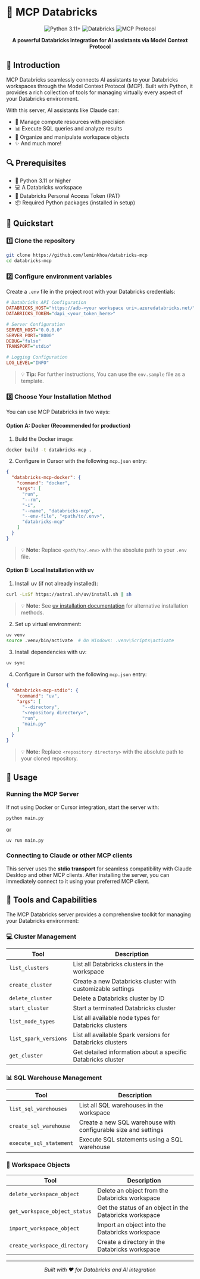# 🚀 MCP Databricks

<div align="center">
  <img src="https://img.shields.io/badge/python-3.11+-blue.svg" alt="Python 3.11+">
  <img src="https://img.shields.io/badge/platform-Databricks-orange.svg" alt="Databricks">
  <img src="https://img.shields.io/badge/MCP-Protocol-green.svg" alt="MCP Protocol">
</div>

<p align="center">
  <b>A powerful Databricks integration for AI assistants via Model Context Protocol</b>
</p>

## 📖 Introduction

MCP Databricks seamlessly connects AI assistants to your Databricks workspaces through the Model Context Protocol (MCP). Built with Python, it provides a rich collection of tools for managing virtually every aspect of your Databricks environment.

With this server, AI assistants like Claude can:
- 🔧 Manage compute resources with precision
- 📊 Execute SQL queries and analyze results
- 📁 Organize and manipulate workspace objects
- ✨ And much more!

## 🔍 Prerequisites

- 🐍 Python 3.11 or higher
- 💻 A Databricks workspace
- 🔑 Databricks Personal Access Token (PAT)
- 📦 Required Python packages (installed in setup)

## 🚀 Quickstart

### 1️⃣ Clone the repository

```bash
git clone https://github.com/leminkhoa/databricks-mcp
cd databricks-mcp
```

### 2️⃣ Configure environment variables

Create a `.env` file in the project root with your Databricks credentials:

```ini
# Databricks API Configuration
DATABRICKS_HOST="https://adb-<your workspace uri>.azuredatabricks.net/"
DATABRICKS_TOKEN="dapi_<your_token_here>"

# Server Configuration
SERVER_HOST="0.0.0.0"
SERVER_PORT="8000"
DEBUG="false"
TRANSPORT="stdio"

# Logging Configuration
LOG_LEVEL="INFO"
```

> 💡 **Tip:** For further instructions, You can use the `env.sample` file as a template.

### 3️⃣ Choose Your Installation Method

You can use MCP Databricks in two ways:

#### Option A: Docker (Recommended for production)

1. Build the Docker image:
```bash
docker build -t databricks-mcp .
```

2. Configure in Cursor with the following `mcp.json` entry:
```json
{
  "databricks-mcp-docker": {
    "command": "docker",
    "args": [
      "run",
      "--rm",
      "-i",
      "--name", "databricks-mcp",
      "--env-file", "<path/to/.env>",
      "databricks-mcp"
    ]
  }
}
```

> 💡 **Note:** Replace `<path/to/.env>` with the absolute path to your `.env` file.

#### Option B: Local Installation with uv

1. Install uv (if not already installed):
```bash
curl -LsSf https://astral.sh/uv/install.sh | sh
```

> 💡 **Note:** See [uv installation documentation](https://docs.astral.sh/uv/getting-started/installation/#standalone-installer) for alternative installation methods.

2. Set up virtual environment:
```bash
uv venv
source .venv/bin/activate  # On Windows: .venv\Scripts\activate
```

3. Install dependencies with uv:
```bash
uv sync
```

4. Configure in Cursor with the following `mcp.json` entry:
```json
{
  "databricks-mcp-stdio": {
    "command": "uv",
    "args": [
      "--directory",
      "<repository directory>",
      "run",
      "main.py"
    ]
  }
}
```

> 💡 **Note:** Replace `<repository directory>` with the absolute path to your cloned repository.

## 🚀 Usage

### Running the MCP Server

If not using Docker or Cursor integration, start the server with:

```bash
python main.py
```

or 
```bash
uv run main.py
```

### Connecting to Claude or other MCP clients

This server uses the **stdio transport** for seamless compatibility with Claude Desktop and other MCP clients. After installing the server, you can immediately connect to it using your preferred MCP client.

## 🧰 Tools and Capabilities

The MCP Databricks server provides a comprehensive toolkit for managing your Databricks environment:

### 💻 Cluster Management

| Tool | Description |
|------|-------------|
| `list_clusters` | List all Databricks clusters in the workspace |
| `create_cluster` | Create a new Databricks cluster with customizable settings |
| `delete_cluster` | Delete a Databricks cluster by ID |
| `start_cluster` | Start a terminated Databricks cluster |
| `list_node_types` | List all available node types for Databricks clusters |
| `list_spark_versions` | List all available Spark versions for Databricks clusters |
| `get_cluster` | Get detailed information about a specific Databricks cluster |

### 📊 SQL Warehouse Management

| Tool | Description |
|------|-------------|
| `list_sql_warehouses` | List all SQL warehouses in the workspace |
| `create_sql_warehouse` | Create a new SQL warehouse with configurable size and settings |
| `execute_sql_statement` | Execute SQL statements using a SQL warehouse |

### 📁 Workspace Objects

| Tool | Description |
|------|-------------|
| `delete_workspace_object` | Delete an object from the Databricks workspace |
| `get_workspace_object_status` | Get the status of an object in the Databricks workspace |
| `import_workspace_object` | Import an object into the Databricks workspace |
| `create_workspace_directory` | Create a directory in the Databricks workspace |

---

<p align="center">
  <i>Built with ❤️ for Databricks and AI integration</i>
</p>

